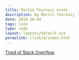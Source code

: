 ```yaml
---
title: Martin Tournoij wrote
description: by Martin Tournoij
date: 2019-10-04
tags: link
type: code
layout: layouts/default.njk
permalink: /link/8/index.html
---
```


[Tired of Stack Overflow](https://arp242.net/stackoverflow)
